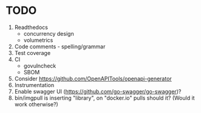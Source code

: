 # TODO

1. Readthedocs
   - concurrency design
   - volumetrics
2. Code comments - spelling/grammar   
3. Test coverage
4. CI
   - govulncheck
   - SBOM
5. Consider https://github.com/OpenAPITools/openapi-generator
6. Instrumentation
7. Enable swagger UI (https://github.com/go-swagger/go-swagger)?
8. bin/imgpull is inserting "library", on "docker.io" pulls should it? (Would it work otherwise?)
